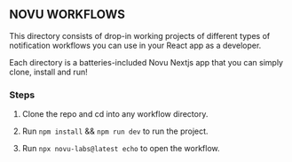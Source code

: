 ## NOVU WORKFLOWS 

This directory consists of drop-in working projects of different types of notification workflows you can use in your React app as a developer.

Each directory is a batteries-included Novu Nextjs app that you can simply clone, install and run!

### Steps

1. Clone the repo and cd into any workflow directory.

2. Run `npm install` && `npm run dev` to run the project.

3. Run `npx novu-labs@latest echo` to open the workflow.
